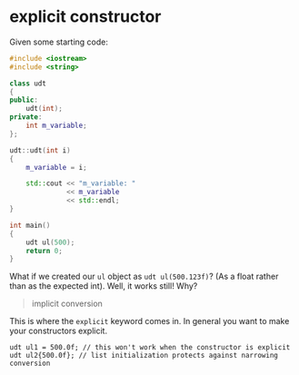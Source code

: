 # explicit constructor

Given some starting code:

```c++
#include <iostream>
#include <string>

class udt
{
public:
    udt(int);
private:
    int m_variable;
};

udt::udt(int i)
{
    m_variable = i;

    std::cout << "m_variable: "
              << m_variable
              << std::endl;
}

int main()
{
    udt ul(500);
    return 0;
}
```

What if we created our `ul` object as `udt ul(500.123f)`? (As a float rather than as the expected int).
Well, it works still! Why? 

> implicit conversion

This is where the `explicit` keyword comes in. In general you want to make your constructors explicit.

```
udt ul1 = 500.0f; // this won't work when the constructor is explicit
udt ul2{500.0f}; // list initialization protects against narrowing conversion
```

